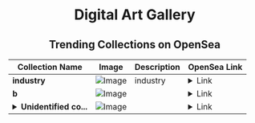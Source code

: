 <div align="center">

# Digital Art Gallery

## Trending Collections on OpenSea

| Collection Name                       | Image                                                                                     | Description                       | OpenSea Link                                                                                          |
|---------------------------------------|-------------------------------------------------------------------------------------------|-----------------------------------|--------------------------------------------------------------------------------------------------------|
| **industry** | ![Image](https://i.seadn.io/s/raw/files/ee3637ffeb045006f3338adfa3709b22.png?w=500&auto=format?w=200&auto=format) | industry | <details><summary>Link</summary>[industry](https://opensea.io/collection/industry-20)</details> |
| **b** | ![Image](https://i.seadn.io/s/raw/files/c17defe12e0ea1cd603439d3e196338f.jpg?w=500&auto=format?w=200&auto=format) |  | <details><summary>Link</summary>[b](https://opensea.io/collection/b-10969)</details> |
| **<details><summary>Unidentified co...</summary>Unidentified contract b6cf67be-d0da-4363-8696-5a063663a750</details>** | ![Image](https://i.seadn.io/s/raw/files/a837708742ad8afcb35eb60ba787976d.jpg?w=500&auto=format?w=200&auto=format) |  | <details><summary>Link</summary>[Unidentified contract b6cf67be-d0da-4363-8696-5a063663a750](https://opensea.io/collection/unidentified-contract-b6cf67be-d0da-4363-8696-5a06)</details> |

</div>